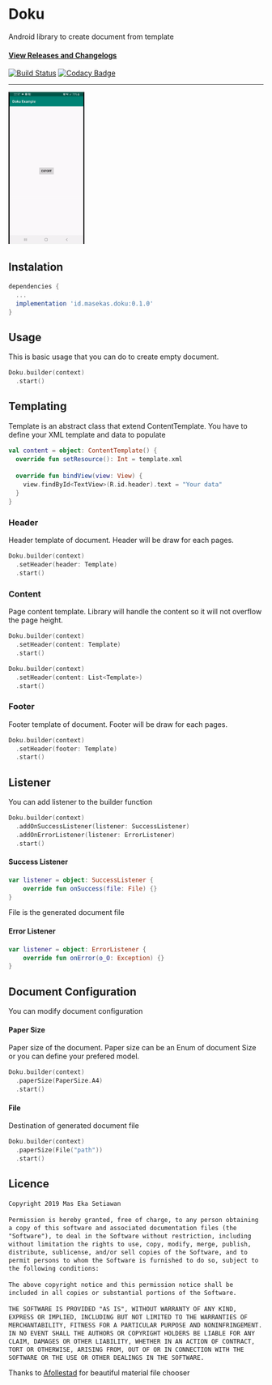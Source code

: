 # Doku
Android library to create document from template

#### [View Releases and Changelogs](https://github.com/ekamekas/doku/releases)

[![Build Status](https://travis-ci.com/ekamekas/doku.svg?branch=master)](https://travis-ci.com/ekamekas/doku)
[![Codacy Badge](https://api.codacy.com/project/badge/Grade/065481e6fea14bd5889edd94745993e6)](https://www.codacy.com/manual/ekamekas/doku?utm_source=github.com&amp;utm_medium=referral&amp;utm_content=ekamekas/doku&amp;utm_campaign=Badge_Grade)

---

<img src="screenshot/doku_demo.gif" width="150px" />

## Instalation

```gradle
dependencies {
  ...
  implementation 'id.masekas.doku:0.1.0'
}
```


## Usage

This is basic usage that you can do to create empty document.

```kotlin
Doku.builder(context)
  .start()
```


## Templating

Template is an abstract class that extend ContentTemplate. You have to define your XML template and data to populate

```kotlin
val content = object: ContentTemplate() {
  override fun setResource(): Int = template.xml

  override fun bindView(view: View) {
  	view.findById<TextView>(R.id.header).text = "Your data"
  }
}
```


### Header

Header template of document. Header will be draw for each pages.

```kotlin
Doku.builder(context)
  .setHeader(header: Template)
  .start()
```


### Content

Page content template. Library will handle the content so it will not overflow the page height.

```kotlin
Doku.builder(context)
  .setHeader(content: Template)
  .start()
```

```kotlin
Doku.builder(context)
  .setHeader(content: List<Template>)
  .start()
```


### Footer

Footer template of document. Footer will be draw for each pages.

```kotlin
Doku.builder(context)
  .setHeader(footer: Template)
  .start()
```


## Listener

You can add listener to the builder function

```kotlin
Doku.builder(context)
  .addOnSuccessListener(listener: SuccessListener)
  .addOnErrorListener(listener: ErrorListener)
  .start()
```


#### Success Listener

```kotlin
var listener = object: SuccessListener {
	override fun onSuccess(file: File) {}
}
```

File is the generated document file


#### Error Listener

```kotlin
var listener = object: ErrorListener {
	override fun onError(o_O: Exception) {}
}
```


## Document Configuration

You can modify document configuration


#### Paper Size

Paper size of the document. Paper size can be an Enum of document Size or you can define your prefered model.

```kotlin
Doku.builder(context)
  .paperSize(PaperSize.A4)
  .start()
```


#### File

Destination of generated document file

```kotlin
Doku.builder(context)
  .paperSize(File("path"))
  .start()
```


## Licence

```
Copyright 2019 Mas Eka Setiawan

Permission is hereby granted, free of charge, to any person obtaining a copy of this software and associated documentation files (the "Software"), to deal in the Software without restriction, including without limitation the rights to use, copy, modify, merge, publish, distribute, sublicense, and/or sell copies of the Software, and to permit persons to whom the Software is furnished to do so, subject to the following conditions:

The above copyright notice and this permission notice shall be included in all copies or substantial portions of the Software.

THE SOFTWARE IS PROVIDED "AS IS", WITHOUT WARRANTY OF ANY KIND, EXPRESS OR IMPLIED, INCLUDING BUT NOT LIMITED TO THE WARRANTIES OF MERCHANTABILITY, FITNESS FOR A PARTICULAR PURPOSE AND NONINFRINGEMENT. IN NO EVENT SHALL THE AUTHORS OR COPYRIGHT HOLDERS BE LIABLE FOR ANY CLAIM, DAMAGES OR OTHER LIABILITY, WHETHER IN AN ACTION OF CONTRACT, TORT OR OTHERWISE, ARISING FROM, OUT OF OR IN CONNECTION WITH THE SOFTWARE OR THE USE OR OTHER DEALINGS IN THE SOFTWARE.
```


Thanks to [Afollestad](https://github.com/afollestad/material-dialogs) for beautiful material file chooser